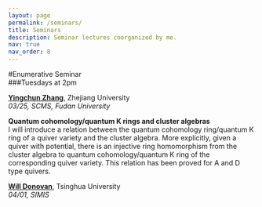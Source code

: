 ```yaml
---
layout: page
permalink: /seminars/
title: Seminars
description: Seminar lectures coorganized by me. 
nav: true
nav_order: 8
---
```



#Enumerative Seminar <br>
###Tuesdays at 2pm


[**Yingchun Zhang**](https://sites.google.com/view/yingchunzhangmathe/home), Zhejiang University <br>
_03/25, SCMS, Fudan University_

**Quantum cohomology/quantum K rings and cluster algebras**<br>
I will introduce a relation between the quantum cohomology ring/quantum K ring of a quiver variety and the cluster algebra. More explicitly, given a quiver with potential, there is an injective ring homomorphism from the cluster algebra to quantum cohomology/quantum K ring of the corresponding quiver variety. This relation has been proved for A and D type quivers.



[**Will Donovan**](https://w-donovan.github.io/), Tsinghua University <br>
_04/01, SIMIS_
